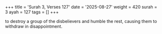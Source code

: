 +++
title = 'Surah 3, Verses 127'
date = '2025-08-27'
weight = 420
surah = 3
ayah = 127
tags = []
+++

to destroy a group of the disbelievers and humble the rest, causing them to withdraw in disappointment.